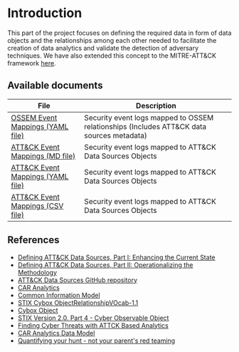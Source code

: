 # Introduction

This part of the project focuses on defining the required data in form of data objects and the relationships among each other needed to facilitate the creation of data analytics and validate the detection of adversary techniques. We have also extended this concept to the MITRE-ATT&CK framework [here](https://github.com/OTRF/OSSEM-DM/tree/main/use-cases/mitre_attack).

## Available documents
|File|Description|
|---|---|
|[OSSEM Event Mappings (YAML file)](https://github.com/OTRF/OSSEM-DM/blob/main/relationships/_all_ossem_relationships.yml)|Security event logs mapped to OSSEM relationships (Includes ATT&CK data sources metadata)||
|[ATT&CK Event Mappings (MD file)](https://github.com/OTRF/OSSEM/tree/master/docs/dm/mitre_attack/attack_ds_events_mappings.md)|Security event logs mapped to ATT&CK Data Sources Objects||
|[ATT&CK Event Mappings (YAML file)](https://github.com/OTRF/OSSEM-DM/blob/main/use-cases/mitre_attack/attack_relationships.yml)|Security event logs mapped to ATT&CK Data Sources Objects||
|[ATT&CK Event Mappings (CSV file)](https://github.com/OTRF/OSSEM-DM/blob/main/use-cases/mitre_attack/attack_events_mapping.csv)|Security event logs mapped to ATT&CK Data Sources Objects||

## References
* [Defining ATT&CK Data Sources, Part I: Enhancing the Current State](https://medium.com/mitre-attack/defining-attack-data-sources-part-i-4c39e581454f)
* [Defining ATT&CK Data Sources, Part II: Operationalizing the Methodology](https://medium.com/mitre-attack/defining-attack-data-sources-part-ii-1fc98738ba5b)
* [ATT&CK Data Sources GitHub repository](https://github.com/mitre-attack/attack-datasources)
* [CAR Analytics](https://car.mitre.org/wiki/Main_Page)
* [Common Information Model](https://github.com/Cyb3rWard0g/OSSEM/blob/master/common_information_model)
* [STIX Cybox ObjectRelationshipVOcab-1.1](http://stixproject.github.io/data-model/1.2/cyboxVocabs/ObjectRelationshipVocab-1.1/)
* [Cybox Object](http://cyboxproject.github.io/documentation/objects/)
* [STIX Version 2.0. Part 4 - Cyber Observable Object](https://docs.oasis-open.org/cti/stix/v2.0/stix-v2.0-part4-cyber-observable-objects.html)
* [Finding Cyber Threats with ATTCK Based Analytics](https://www.mitre.org/sites/default/files/publications/16-3713-finding-cyber-threats%20with%20att%26ck-based-analytics.pdf)
* [CAR Analytics Data Model](https://car.mitre.org/wiki/Data_Model)
* [Quantifying your hunt - not your parent's red teaming](http://www.irongeek.com/i.php?page=videos/bsidescharm2018/track-1-06-quantify-your-hunt-not-your-parents-red-teaming-devon-kerr)